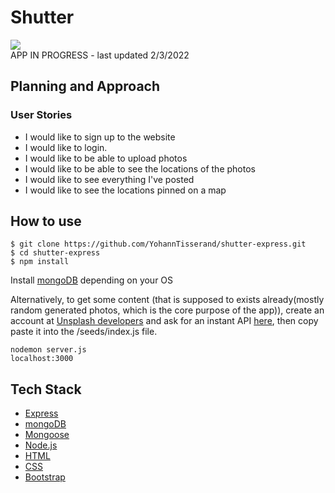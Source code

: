 <h1>Shutter</h1>
<a href="https://codeclimate.com/github/YohannTisserand/shutter-express/maintainability"><img src="https://api.codeclimate.com/v1/badges/a33cf5d965dd1f24c7e7/maintainability" /></a><br>
APP IN PROGRESS - last updated 2/3/2022

## Planning and Approach
### User Stories


- I would like to sign up to the website
- I would like to login.
- I would like to be able to upload photos
- I would like to be able to see the locations of the photos
- I would like to see everything I've posted 
- I would like to see the locations pinned on a map

## How to use

```
$ git clone https://github.com/YohannTisserand/shutter-express.git
$ cd shutter-express
$ npm install
```
Install <a href="https://docs.mongodb.com/manual/tutorial/install-mongodb-on-os-x/">mongoDB</a> depending on your OS

Alternatively, to get some content (that is supposed to exists already(mostly random generated photos, which is the core purpose of the app)), create an account at <a href="https://unsplash.com/developers">Unsplash developers</a> and ask for an instant API <a href="https://unsplash.com/oauth/applications">here</a>, then copy paste it into the /seeds/index.js file.

```
nodemon server.js
localhost:3000
```

## Tech Stack

- <a href="https://expressjs.com/">Express</a>
- <a href="https://www.mongodb.com/">mongoDB</a>
- <a href="https://mongoosejs.com/">Mongoose</a>
- <a href="https://nodejs.org/en/">Node.js</a>
- <a href="https://en.wikipedia.org/wiki/HTML5">HTML</a>
- <a href="https://en.wikipedia.org/wiki/CSS">CSS</a>
- <a href="https://getbootstrap.com/">Bootstrap</a>
